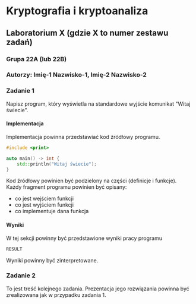 # Kryptografia i kryptoanaliza
## Laboratorium X (gdzie X to numer zestawu zadań)
### Grupa 22A (lub 22B)
### Autorzy: Imię-1 Nazwisko-1, Imię-2 Nazwisko-2

### Zadanie 1

Napisz program, który wyświetla na standardowe wyjście komunikat "Witaj świecie".

#### Implementacja

Implementacja powinna przedstawiać kod źródłowy programu.

``` C++
#include <print>

auto main() -> int {
	std::println("Witaj świecie");
}
```

Kod źródłowy powinien być podzielony na części (definicje i funkcje). Każdy fragment programu powinien być opisany:
- co jest wejściem funkcji
- co jest wyjściem funkcji
- co implementuje dana funkcja

#### Wyniki

W tej sekcji powinny być przedstawione wyniki pracy programu

``` sh
RESULT
```

Wyniki powinny być zinterpretowane.

### Zadanie 2

To jest treść kolejnego zadania. Prezentacja jego rozwiązania powinna być zrealizowana jak w przypadku zadania 1.

